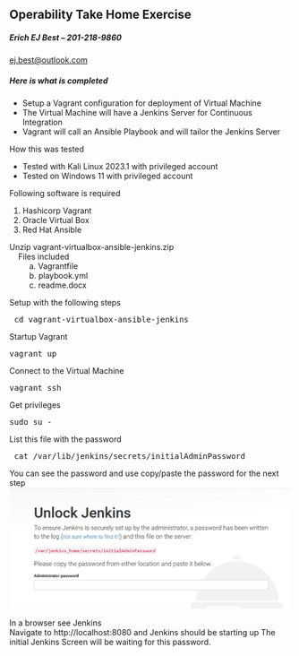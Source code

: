 ## Operability Take Home Exercise 
##### Erich EJ Best – 201-218-9860
ej.best@outlook.com

##### Here is what is completed
- Setup a Vagrant configuration for deployment of Virtual Machine
- The Virtual Machine will have a Jenkins Server for Continuous Integration
- Vagrant will call an Ansible Playbook and will tailor the Jenkins Server 

How this was tested
- Tested with Kali Linux 2023.1 with privileged account
- Tested on Windows 11 with privileged account


Following software is required 
1.	Hashicorp Vagrant
2.	Oracle Virtual Box  
3.	Red Hat Ansible 

Unzip vagrant-virtualbox-ansible-jenkins.zip<br>
&nbsp;&nbsp;&nbsp; Files included <br>
&nbsp;&nbsp;&nbsp;&nbsp;&nbsp;&nbsp;&nbsp;&nbsp; a.	Vagrantfile <br>
&nbsp;&nbsp;&nbsp;&nbsp;&nbsp;&nbsp;&nbsp;&nbsp; b.	playbook.yml<br>
&nbsp;&nbsp;&nbsp;&nbsp;&nbsp;&nbsp;&nbsp;&nbsp; c.	readme.docx <br>

Setup with the following steps
<pre> cd vagrant-virtualbox-ansible-jenkins </pre>
Startup Vagrant 
<pre>vagrant up</pre>
Connect to the Virtual Machine
<pre>vagrant ssh</pre>
Get privileges
<pre>sudo su -</pre>
List this file with the password 
<pre> cat /var/lib/jenkins/secrets/initialAdminPassword</pre>
You can see the password and use copy/paste the password for the next step
![alt text](img/passwd-field.png)

In a browser see Jenkins  
Navigate to http://localhost:8080 and Jenkins should be starting up 
The initial Jenkins Screen will be waiting for this password.
